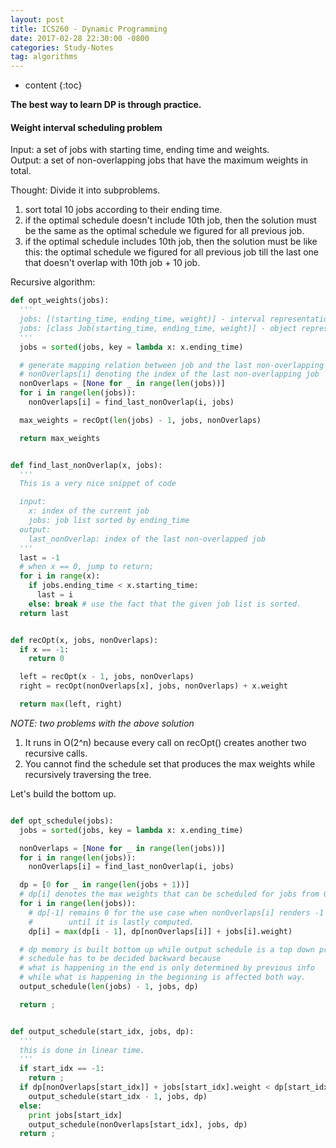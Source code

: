 ```yaml
---
layout: post
title: ICS260 - Dynamic Programming
date: 2017-02-28 22:30:00 -0800
categories: Study-Notes
tag: algorithms
---
```


* content
{:toc}



__The best way to learn DP is through practice.__

#### Weight interval scheduling problem  



Input: a set of jobs with starting time, ending time and weights.  
Output: a set of non-overlapping jobs that have the maximum weights in total.  

Thought: Divide it into subproblems.  
1. sort total 10 jobs according to their ending time.
2. if the optimal schedule doesn't include 10th job, then the solution must be the same as the optimal schedule we figured for all previous job.  
3. if the optimal schedule includes 10th job, then the solution must be like this: the optimal schedule we figured for all previous job till the last one that doesn't overlap with 10th job + 10 job.  

Recursive algorithm:  

``` python
def opt_weights(jobs):
  '''
  jobs: [(starting_time, ending_time, weight)] - interval representation
  jobs: [class Job(starting_time, ending_time, weight)] - object representation
  '''
  jobs = sorted(jobs, key = lambda x: x.ending_time)

  # generate mapping relation between job and the last non-overlapping job
  # nonOverlaps[i] denoting the index of the last non-overlapping job
  nonOverlaps = [None for _ in range(len(jobs))]
  for i in range(len(jobs)):
    nonOverlaps[i] = find_last_nonOverlap(i, jobs)

  max_weights = recOpt(len(jobs) - 1, jobs, nonOverlaps)

  return max_weights


def find_last_nonOverlap(x, jobs):
  '''
  This is a very nice snippet of code

  input:
    x: index of the current job
    jobs: job list sorted by ending_time
  output:
    last_nonOverlap: index of the last non-overlapped job
  '''
  last = -1
  # when x == 0, jump to return;
  for i in range(x):
    if jobs.ending_time < x.starting_time:
      last = i
    else: break # use the fact that the given job list is sorted.
  return last


def recOpt(x, jobs, nonOverlaps):
  if x == -1:
    return 0

  left = recOpt(x - 1, jobs, nonOverlaps)
  right = recOpt(nonOverlaps[x], jobs, nonOverlaps) + x.weight

  return max(left, right)

```

_NOTE: two problems with the above solution_  
1. It runs in O(2^n) because every call on recOpt() creates another two recursive calls.  
2. You cannot find the schedule set that produces the max weights while recursively traversing the tree.  

Let's build the bottom up.  

``` python

def opt_schedule(jobs):
  jobs = sorted(jobs, key = lambda x: x.ending_time)

  nonOverlaps = [None for _ in range(len(jobs))]
  for i in range(len(jobs)):
    nonOverlaps[i] = find_last_nonOverlap(i, jobs)

  dp = [0 for _ in range(len(jobs + 1))]
  # dp[i] denotes the max weights that can be scheduled for jobs from 0 till i.
  for i in range(len(jobs)):
    # dp[-1] remains 0 for the use case when nonOverlaps[i] renders -1
    #        until it is lastly computed.
    dp[i] = max(dp[i - 1], dp[nonOverlaps[i]] + jobs[i].weight)

  # dp memory is built bottom up while output schedule is a top down process.
  # schedule has to be decided backward because
  # what is happening in the end is only determined by previous info
  # while what is happening in the beginning is affected both way.
  output_schedule(len(jobs) - 1, jobs, dp)

  return ;


def output_schedule(start_idx, jobs, dp):
  '''
  this is done in linear time.
  '''
  if start_idx == -1:
    return ;
  if dp[nonOverlaps[start_idx]] + jobs[start_idx].weight < dp[start_idx - 1]:
    output_schedule(start_idx - 1, jobs, dp)
  else:
    print jobs[start_idx]
    output_schedule(nonOverlaps[start_idx], jobs, dp)
  return ;
```






<!-- #################################### -->
<!-- #################################### -->
<!-- #################################### -->
<!-- #################################### -->
<!-- #################################### -->
<!-- #################################### -->
<!-- #################################### -->
<!-- #################################### -->
<!-- #################################### -->
<!-- #################################### -->
<!-- #################################### -->
<!-- #################################### -->
<!-- #################################### -->
<!-- #################################### -->
<!-- #################################### -->
<!-- #################################### -->
<!-- #################################### -->
<!-- #################################### -->
<!-- #################################### -->
<!-- #################################### -->
<!-- #################################### -->
<!-- #################################### -->
<!-- #################################### -->
<!-- #################################### -->
